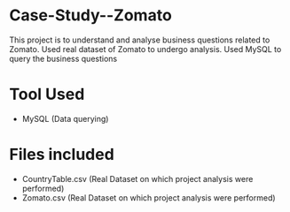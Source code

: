 # Case-Study--Zomato
This project is to understand and analyse business questions related to Zomato.
Used real dataset of Zomato to undergo analysis.
Used MySQL to query the business questions

# Tool Used
- MySQL (Data querying)

# Files included
- CountryTable.csv (Real Dataset on which project analysis were performed)
- Zomato.csv (Real Dataset on which project analysis were performed)
